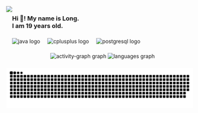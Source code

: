 <img align="left" height="140" src="https://i.giphy.com/media/v1.Y2lkPTc5MGI3NjExdW9sM3RkeWd4dXlteHljc2p4djJtN3ppNHF1b24waHF5M2txejF2MiZlcD12MV9pbnRlcm5hbF9naWZfYnlfaWQmY3Q9Zw/8Lc5xmvzRhlLy/giphy.gif"  />

###

<h3 align="left">Hi 👋! My name is Long.<br>I am 19 years old.</h3>

###

<div align="left">
  <img src="https://cdn.jsdelivr.net/gh/devicons/devicon/icons/java/java-original.svg" height="40" alt="java logo"  />
  <img width="12" />
  <img src="https://cdn.jsdelivr.net/gh/devicons/devicon/icons/cplusplus/cplusplus-original.svg" height="40" alt="cplusplus logo"  />
  <img width="12" />
  <img src="https://cdn.jsdelivr.net/gh/devicons/devicon/icons/postgresql/postgresql-original.svg" height="40" alt="postgresql logo"  />
</div>

###

<div align="center">
  <img src="https://github-readme-activity-graph.vercel.app/graph?username=nghlong3004&radius=16&theme=calm_pink&area=true&order=5&hide_border=true&hide_title=false" height="200" alt="activity-graph graph"  />
  <img src="https://github-readme-stats.vercel.app/api/top-langs?username=nghlong3004&locale=en&hide_title=false&layout=compact&card_width=320&langs_count=5&theme=rose_pine&hide_border=true&order=2" height="150" alt="languages graph"  />
</div>

###

<picture>
  <source media="(prefers-color-scheme: dark)" srcset="https://raw.githubusercontent.com/platane/platane/output/github-contribution-grid-snake-dark.svg">
  <source media="(prefers-color-scheme: light)" srcset="https://raw.githubusercontent.com/platane/platane/output/github-contribution-grid-snake.svg">
  <img alt="github contribution grid snake animation" src="https://raw.githubusercontent.com/platane/platane/output/github-contribution-grid-snake.svg">
</picture>

###
